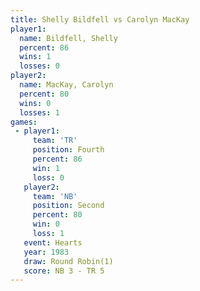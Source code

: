 ```yaml
---
title: Shelly Bildfell vs Carolyn MacKay
player1:                
  name: Bildfell, Shelly
  percent: 86           
  wins: 1               
  losses: 0             
player2:                
  name: MacKay, Carolyn 
  percent: 80           
  wins: 0               
  losses: 1             
games:
 - player1:          
     team: 'TR'      
     position: Fourth
     percent: 86     
     win: 1          
     loss: 0         
   player2:          
     team: 'NB'      
     position: Second
     percent: 80     
     win: 0          
     loss: 1         
   event: Hearts       
   year: 1983          
   draw: Round Robin(1)
   score: NB 3 - TR 5  
---
```

